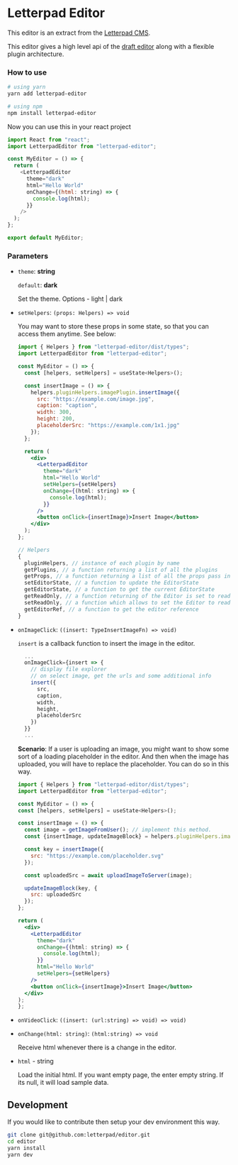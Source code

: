 # Letterpad Editor

This editor is an extract from the
[Letterpad CMS](http://github.com/letterpad/letterpad-cms).

This editor gives a high level api of the [draft editor](https://draftjs.org/) along with a flexible plugin architecture.

### How to use

```sh
# using yarn
yarn add letterpad-editor

# using npm
npm install letterpad-editor
```

Now you can use this in your react project

```js
import React from "react";
import LetterpadEditor from "letterpad-editor";

const MyEditor = () => {
  return (
    <LetterpadEditor
      theme="dark"
      html="Hello World"
      onChange={(html: string) => {
        console.log(html);
      }}
    />
  );
};

export default MyEditor;
```

### Parameters

- `theme`: **string**

  `default`: **dark**

  Set the theme. Options - light | dark

- `setHelpers`: `(props: Helpers) => void`

  You may want to store these props in some state, so that you can access them anytime. See below:

  ```jsx
  import { Helpers } from "letterpad-editor/dist/types";
  import LetterpadEditor from "letterpad-editor";

  const MyEditor = () => {
    const [helpers, setHelpers] = useState<Helpers>();

    const insertImage = () => {
      helpers.pluginHelpers.imagePlugin.insertImage({
        src: "https://example.com/image.jpg",
        caption: "caption",
        width: 300,
        height: 200,
        placeholderSrc: "https://example.com/1x1.jpg"
      });
    };

    return (
      <div>
        <LetterpadEditor
          theme="dark"
          html="Hello World"
          setHelpers={setHelpers}
          onChange={(html: string) => {
            console.log(html);
          }}
        />
        <button onClick={insertImage}>Insert Image</button>
      </div>
    );
  };
  ```

  ```js
  // Helpers
  {
    pluginHelpers, // instance of each plugin by name
    getPlugins, // a function returning a list of all the plugins
    getProps, // a function returning a list of all the props pass into the Editor
    setEditorState, // a function to update the EditorState
    getEditorState, // a function to get the current EditorState
    getReadOnly, // a function returning of the Editor is set to readOnly
    setReadOnly, // a function which allows to set the Editor to readOnly
    getEditorRef, // a function to get the editor reference
  }
  ```

- `onImageClick`: `((insert: TypeInsertImageFn) => void)`

  `insert` is a callback function to insert the image in the editor.

  ```jsx
    ...
    onImageClick={insert => {
      // display file explorer
      // on select image, get the urls and some additional info
      insert({
        src,
        caption,
        width,
        height,
        placeholderSrc
      })
    }}
    ...
  ```

  **Scenario**:
  If a user is uploading an image, you might want to show some sort of a loading placeholder in the editor. And then when the image has uploaded, you will have to replace the placeholder. You can do so in this way.

  ```jsx
  import { Helpers } from "letterpad-editor/dist/types";
  import LetterpadEditor from "letterpad-editor";

  const MyEditor = () => {
  const [helpers, setHelpers] = useState<Helpers>();

  const insertImage = () => {
    const image = getImageFromUser(); // implement this method.
    const {insertImage, updateImageBlock} = helpers.pluginHelpers.imagePlugin;

    const key = insertImage({
      src: "https://example.com/placeholder.svg"
    });

    const uploadedSrc = await uploadImageToServer(image);

    updateImageBlock(key, {
      src: uploadedSrc
    });
  };

  return (
    <div>
      <LetterpadEditor
        theme="dark"
        onChange={(html: string) => {
          console.log(html);
        }}
        html="Hello World"
        setHelpers={setHelpers}
      />
      <button onClick={insertImage}>Insert Image</button>
    </div>
  );
  };
  ```

- `onVideoClick`: `((insert: (url:string) => void) => void)`

- `onChange(html: string)`: `(html:string) => void`

  Receive html whenever there is a change in the editor.

- `html` - string

  Load the initial html. If you want empty page, the enter empty string. If its null, it will load sample data.

## Development

If you would like to contribute then setup your dev environment this way.

[comment]: <> (You will find some documentation over here - https://app.gitbook.com/@letterpad/s/editor/)

```sh
git clone git@github.com:letterpad/editor.git
cd editor
yarn install
yarn dev
```
